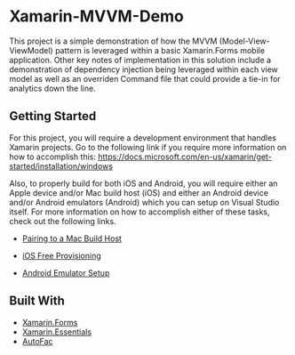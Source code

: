 # Xamarin-MVVM-Demo

This project is a simple demonstration of how the MVVM (Model-View-ViewModel) pattern is leveraged within a basic Xamarin.Forms mobile application. Other key notes of implementation in this solution include a demonstration of dependency injection being leveraged within each view model as well as an overriden Command file that could provide a tie-in for analytics down the line.

## Getting Started

For this project, you will require a development environment that handles Xamarin projects. Go to the following link if you require more information on how to accomplish this: https://docs.microsoft.com/en-us/xamarin/get-started/installation/windows 

Also, to properly build for both iOS and Android, you will require either an Apple device and/or Mac build host (iOS) and either an Android device and/or Android emulators (Android) which you can setup on Visual Studio itself. For more information on how to accomplish either of these tasks, check out the following links.

* [Pairing to a Mac Build Host](https://docs.microsoft.com/en-us/xamarin/ios/get-started/installation/windows/connecting-to-mac/)
* [iOS Free Provisioning](https://docs.microsoft.com/en-us/xamarin/ios/get-started/installation/device-provisioning/free-provisioning?tabs=macos)

* [Android Emulator Setup](https://docs.microsoft.com/en-us/xamarin/android/get-started/installation/android-emulator/)

## Built With

* [Xamarin.Forms](https://www.nuget.org/packages/Xamarin.Forms/)
* [Xamarin.Essentials](https://www.nuget.org/packages/Xamarin.Essentials/)
* [AutoFac](https://www.nuget.org/packages/Autofac/)
